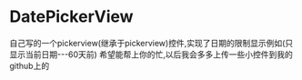 # DatePickerView
自己写的一个pickerview(继承于pickerview)控件,实现了日期的限制显示例如(只显示当前日期---60天前)
希望能帮上你的忙,以后我会多多上传一些小控件到我的github上的
